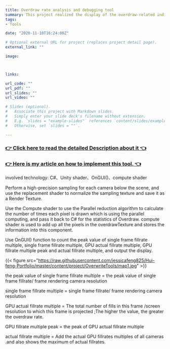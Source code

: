 ```yaml
---
title: Overdraw rate analysis and debugging tool
summary: This project realized the display of the overdraw-related indicators of each camera during the debugging of the mobile game, so as to detect and troubleshoot the overdraw problem in the mobile game.
tags:
- Tools

date: "2020-11-10T16:24:00Z"

# Optional external URL for project (replaces project detail page).
external_link: ""

image:



links:

url_code: ""
url_pdf: ""
url_slides: ""
url_video: ""

# Slides (optional).
#   Associate this project with Markdown slides.
#   Simply enter your slide deck's filename without extension.
#   E.g. `slides = "example-slides"` references `content/slides/example-slides.md`.
#   Otherwise, set `slides = ""`.

---
```



### [👉 Click here to read the detailed Description about it 👈](https://github.com/jessicafeng825/Hui-feng-Portfolio/blob/master/content/project/OverwriteTools/overdraw%E6%8C%87%E6%A0%87%E5%B7%A5%E5%85%B7%E4%BB%8B%E7%BB%8D.pptx?raw=true)
### [👉 Here is my article on how to implement this tool. 👈](https://zhuanlan.zhihu.com/p/323421079)

involved technology: C#、Unity shader、OnGUI()、compute shader

Perform a high-precision sampling for each camera below the scene, and use the replacement shader to normalize the sampling texture and save it as a Render Texture.

Use the Compute shader to use the Parallel reduction algorithm to calculate the number of times each pixel is drawn which is using the parallel computing, and pass it back to C# for the statistics of Overdraw.
compute shader is used to add up all the pixels in the overdrawTexture and stores the information into this component.

Use OnGUI() function to count the peak value of single frame fillrate multiple, single frame fillrate multiple, GPU actual fillrate multiple, GPU fillrate multiple peak and actual fillrate multiple, and output the display.

{{< figure src="https://raw.githubusercontent.com/jessicafeng825/Hui-feng-Portfolio/master/content/project/OverwriteTools/map1.jpg" >}}

the peak value of single frame fillrate multiple = the peak value of single frame fillrate/ frame rendering camera resolution

single frame fillrate multiple = single frame fillrate/ frame rendering camera resolution

GPU actual fillrate multiple = The total number of fills in this frame /screen resolution to which this frame is projected ;The higher the value, the greater the overdraw rate.

GPU fillrate multiple peak =  the peak of GPU actual fillrate multiple

actual fillrate multiple = Add the actual GPU fillrates multiples of all cameras .and also shows the maximum of actual fillrates.
